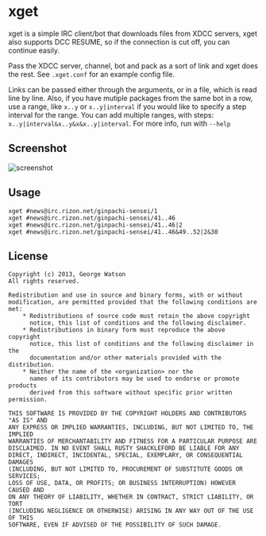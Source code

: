 # xget

xget is a simple IRC client/bot that downloads files from XDCC servers, xget also supports DCC RESUME, so if the connection is cut off, you can continue easily.

Pass the XDCC server, channel, bot and pack as a sort of link and xget does the rest. See `.xget.conf` for an example config file.

Links can be passed either through the arguments, or in a file, which is read line by line. Also, if you have mutiple packages from the same bot in a row, use a range, like `x..y` or `x..y|interval` if you would like to specify a step interval for the range. You can add multiple ranges, with steps: `x..y|interval&x..y&x&x..y|interval`. For more info, run with `--help`

## Screenshot

![screenshot](https://raw.githubusercontent.com/chocolateshirt/xget/master/xget-ss.jpg)

## Usage
```
xget #news@irc.rizon.net/ginpachi-sensei/1
xget #news@irc.rizon.net/ginpachi-sensei/41..46
xget #news@irc.rizon.net/ginpachi-sensei/41..46|2
xget #news@irc.rizon.net/ginpachi-sensei/41..46&49..52|2&30
```

## License

```
Copyright (c) 2013, George Watson
All rights reserved.

Redistribution and use in source and binary forms, with or without
modification, are permitted provided that the following conditions are met:
    * Redistributions of source code must retain the above copyright
      notice, this list of conditions and the following disclaimer.
    * Redistributions in binary form must reproduce the above copyright
      notice, this list of conditions and the following disclaimer in the
      documentation and/or other materials provided with the distribution.
    * Neither the name of the <organization> nor the
      names of its contributors may be used to endorse or promote products
      derived from this software without specific prior written permission.

THIS SOFTWARE IS PROVIDED BY THE COPYRIGHT HOLDERS AND CONTRIBUTORS "AS IS" AND
ANY EXPRESS OR IMPLIED WARRANTIES, INCLUDING, BUT NOT LIMITED TO, THE IMPLIED
WARRANTIES OF MERCHANTABILITY AND FITNESS FOR A PARTICULAR PURPOSE ARE
DISCLAIMED. IN NO EVENT SHALL RUSTY SHACKLEFORD BE LIABLE FOR ANY
DIRECT, INDIRECT, INCIDENTAL, SPECIAL, EXEMPLARY, OR CONSEQUENTIAL DAMAGES
(INCLUDING, BUT NOT LIMITED TO, PROCUREMENT OF SUBSTITUTE GOODS OR SERVICES;
LOSS OF USE, DATA, OR PROFITS; OR BUSINESS INTERRUPTION) HOWEVER CAUSED AND
ON ANY THEORY OF LIABILITY, WHETHER IN CONTRACT, STRICT LIABILITY, OR TORT
(INCLUDING NEGLIGENCE OR OTHERWISE) ARISING IN ANY WAY OUT OF THE USE OF THIS
SOFTWARE, EVEN IF ADVISED OF THE POSSIBILITY OF SUCH DAMAGE.
```
